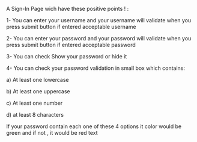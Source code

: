 A Sign-In Page wich have these positive points ! :

1- You can enter your username and your username will validate when you press submit button if entered acceptable username

2- You can enter your password and your password will validate when you press submit button if entered acceptable password

3- You can check Show your password or hide it

4- You can check your password validation in small box which contains:

 a) At least one lowercase
 
 b) At least one uppercase
 
 c) At least one number
 
 d) at least 8 characters
 
 If your password contain each one of these 4 options it color would be green and if not , it would be red text

